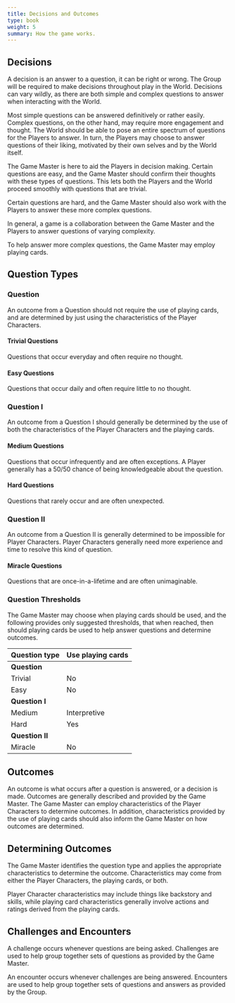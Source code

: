 ```yaml
---
title: Decisions and Outcomes
type: book
weight: 5
summary: How the game works.
---
```


## Decisions

A decision is an answer to a question, it can be right or wrong. The Group will be required to make decisions throughout play in the World. Decisions can vary wildly, as there are both simple and complex questions to answer when interacting with the World.

Most simple questions can be answered definitively or rather easily. Complex questions, on the other hand, may require more engagement and thought. The World should be able to pose an entire spectrum of questions for the Players to answer. In turn, the Players may choose to answer questions of their liking, motivated by their own selves and by the World itself.

The Game Master is here to aid the Players in decision making. Certain questions are easy, and the Game Master should confirm their thoughts with these types of questions. This lets both the Players and the World proceed smoothly with questions that are trivial.

Certain questions are hard, and the Game Master should also work with the Players to answer these more complex questions.

In general, a game is a collaboration between the Game Master and the Players to answer questions of varying complexity.

To help answer more complex questions, the Game Master may employ playing cards.

## Question Types

### Question

An outcome from a Question should not require the use of playing cards, and are determined by just using the characteristics of the Player Characters.

#### Trivial Questions

Questions that occur everyday and often require no thought.

#### Easy Questions

Questions that occur daily and often require little to no thought.

### Question I

An outcome from a Question I should generally be determined by the use of both the characteristics of the Player Characters and the playing cards.

#### Medium Questions

Questions that occur infrequently and are often exceptions. A Player generally has a 50/50 chance of being knowledgeable about the question.

#### Hard Questions

Questions that rarely occur and are often unexpected.

### Question II

An outcome from a Question II is generally determined to be impossible for Player Characters. Player Characters generally need more experience and time to resolve this kind of question.

#### Miracle Questions

Questions that are once-in-a-lifetime and are often unimaginable.

### Question Thresholds

The Game Master may choose when playing cards should be used, and the following provides only suggested thresholds, that when reached, then should playing cards be used to help answer questions and determine outcomes.

| Question type   | Use playing cards |
| --------------- | ----------------- |
| **Question**    |                   |
| Trivial         | No                |
| Easy            | No                |
| **Question I**  |                   |
| Medium          | Interpretive      |
| Hard            | Yes               |
| **Question II** |                   |
| Miracle         | No                |

## Outcomes

An outcome is what occurs after a question is answered, or a decision is made. Outcomes are generally described and provided by the Game Master. The Game Master can employ characteristics of the Player Characters to determine outcomes. In addition, characteristics provided by the use of playing cards should also inform the Game Master on how outcomes are determined.

## Determining Outcomes

The Game Master identifies the question type and applies the appropriate characteristics to determine the outcome. Characteristics may come from either the Player Characters, the playing cards, or both.

Player Character characteristics may include things like backstory and skills, while playing card characteristics generally involve actions and ratings derived from the playing cards.

## Challenges and Encounters

A challenge occurs whenever questions are being asked. Challenges are used to help group together sets of questions as provided by the Game Master.

An encounter occurs whenever challenges are being answered. Encounters are used to help group together sets of questions and answers as provided by the Group.
